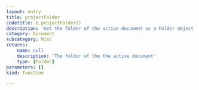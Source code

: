 ```yaml
---
layout: entry
title: projectFolder
codetitle: b.projectFolder()
description: 'Get the folder of the active document as a Folder object. Use .absoluteURI to access a string representation of the folder path.'
category: Document
subcategory: Misc
returns:
    name: null
    description: 'The folder of the the active document'
    type: [Folder]
parameters: []
kind: function

---
```

